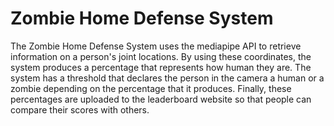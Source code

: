 # Zombie Home Defense System
The Zombie Home Defense System uses the mediapipe API to retrieve information on a person's joint locations. By using these coordinates, the system produces a percentage that represents how human they are. The system has a threshold that declares the person in the camera a human or a zombie depending on the percentage that it produces. Finally, these percentages are uploaded to the leaderboard website so that people can compare their scores with others. 
